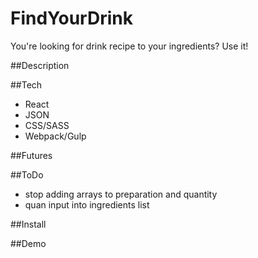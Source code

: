 # FindYourDrink

You're looking for drink recipe to your ingredients? Use it!

##Description

##Tech

- React
- JSON
- CSS/SASS
- Webpack/Gulp

##Futures

##ToDo

- stop adding arrays to preparation and quantity
- quan input into ingredients list

##Install

##Demo
